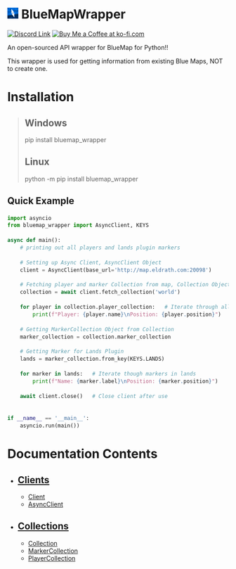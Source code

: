 <h1><img alt="bluemap logo" src="Documentation/images/bluemap_logo.png" height=25px> BlueMapWrapper</h1>
<a href="https://discord.gg/sBMqepFV6m"><img src="https://discord.com/api/guilds/1386414999932506197/embed.png" alt="Discord Link" height="20"></a>
<a href='https://ko-fi.com/O5O1180EK8' target='_blank'><img height='36' style='border:0px;height:20px;' src='https://storage.ko-fi.com/cdn/kofi6.png?v=6' border='0' alt='Buy Me a Coffee at ko-fi.com' /></a>

An open-sourced API wrapper for BlueMap for Python!!

This wrapper is used for getting information from existing Blue Maps, NOT to create one.

# Installation
>## Windows
> pip install bluemap_wrapper
> ## Linux
> python -m pip install bluemap_wrapper

## Quick Example
```python
import asyncio
from bluemap_wrapper import AsyncClient, KEYS

async def main():
    # printing out all players and lands plugin markers
    
    # Setting up Async Client, AsyncClient Object
    client = AsyncClient(base_url='http://map.eldrath.com:20098')   
    
    # Fetching player and marker Collection from map, Collection Object
    collection = await client.fetch_collection('world')   
    
    for player in collection.player_collection:   # Iterate through all players
        print(f"Player: {player.name}\nPosition: {player.position}")
        
    # Getting MarkerCollection Object from Collection
    marker_collection = collection.marker_collection
    
    # Getting Marker for Lands Plugin   
    lands = marker_collection.from_key(KEYS.LANDS) 
    
    for marker in lands:   # Iterate though markers in lands
        print(f"Name: {marker.label}\nPosition: {marker.position}")
        
    await client.close()   # Close client after use


if __name__ == '__main__':
    asyncio.run(main())
```

# Documentation Contents
- ## [Clients](Documentation/Clients.md#clients)
    - [Client](Documentation/Clients.md#client)
    - [AsyncClient](Documentation/Clients.md#asyncclient)
- ## [Collections](Documentation/Collections.md#collections)
  - [Collection](Documentation/Collections.md#collection)
  - [MarkerCollection](Documentation/Collections.md#markercollection)
  - [PlayerCollection](Documentation/Collections.md#playercollection)